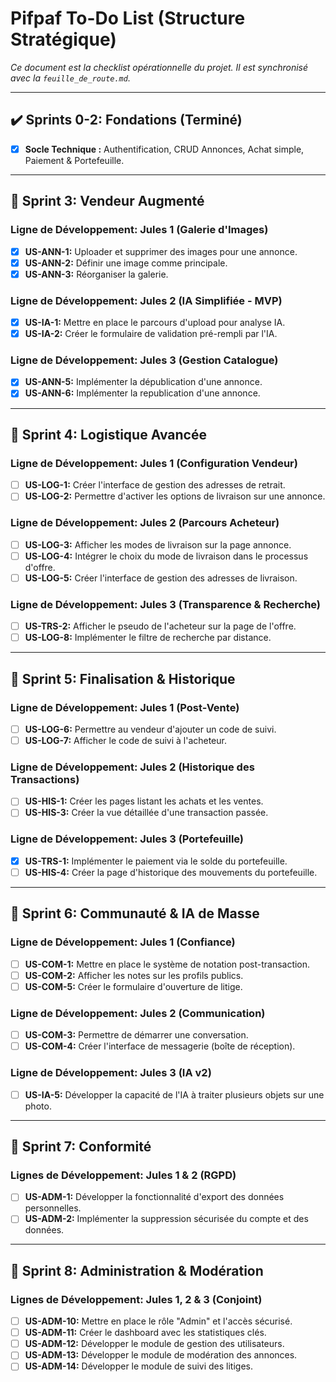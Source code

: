 # Pifpaf To-Do List (Structure Stratégique)

*Ce document est la checklist opérationnelle du projet. Il est synchronisé avec la `feuille_de_route.md`.*

---
## ✔️ Sprints 0-2: Fondations (Terminé)
- [x] **Socle Technique :** Authentification, CRUD Annonces, Achat simple, Paiement & Portefeuille.

---
## 🚀 Sprint 3: Vendeur Augmenté

### Ligne de Développement: Jules 1 (Galerie d'Images)
- [x] **US-ANN-1:** Uploader et supprimer des images pour une annonce.
- [x] **US-ANN-2:** Définir une image comme principale.
- [x] **US-ANN-3:** Réorganiser la galerie.

### Ligne de Développement: Jules 2 (IA Simplifiée - MVP)
- [x] **US-IA-1:** Mettre en place le parcours d'upload pour analyse IA.
- [x] **US-IA-2:** Créer le formulaire de validation pré-rempli par l'IA.

### Ligne de Développement: Jules 3 (Gestion Catalogue)
- [x] **US-ANN-5:** Implémenter la dépublication d'une annonce.
- [x] **US-ANN-6:** Implémenter la republication d'une annonce.

---
## 🚀 Sprint 4: Logistique Avancée

### Ligne de Développement: Jules 1 (Configuration Vendeur)
- [ ] **US-LOG-1:** Créer l'interface de gestion des adresses de retrait.
- [ ] **US-LOG-2:** Permettre d'activer les options de livraison sur une annonce.

### Ligne de Développement: Jules 2 (Parcours Acheteur)
- [ ] **US-LOG-3:** Afficher les modes de livraison sur la page annonce.
- [ ] **US-LOG-4:** Intégrer le choix du mode de livraison dans le processus d'offre.
- [ ] **US-LOG-5:** Créer l'interface de gestion des adresses de livraison.

### Ligne de Développement: Jules 3 (Transparence & Recherche)
- [ ] **US-TRS-2:** Afficher le pseudo de l'acheteur sur la page de l'offre.
- [ ] **US-LOG-8:** Implémenter le filtre de recherche par distance.

---
## 🚀 Sprint 5: Finalisation & Historique

### Ligne de Développement: Jules 1 (Post-Vente)
- [ ] **US-LOG-6:** Permettre au vendeur d'ajouter un code de suivi.
- [ ] **US-LOG-7:** Afficher le code de suivi à l'acheteur.

### Ligne de Développement: Jules 2 (Historique des Transactions)
- [ ] **US-HIS-1:** Créer les pages listant les achats et les ventes.
- [ ] **US-HIS-3:** Créer la vue détaillée d'une transaction passée.

### Ligne de Développement: Jules 3 (Portefeuille)
- [x] **US-TRS-1:** Implémenter le paiement via le solde du portefeuille.
- [ ] **US-HIS-4:** Créer la page d'historique des mouvements du portefeuille.

---
## 🚀 Sprint 6: Communauté & IA de Masse

### Ligne de Développement: Jules 1 (Confiance)
- [ ] **US-COM-1:** Mettre en place le système de notation post-transaction.
- [ ] **US-COM-2:** Afficher les notes sur les profils publics.
- [ ] **US-COM-5:** Créer le formulaire d'ouverture de litige.

### Ligne de Développement: Jules 2 (Communication)
- [ ] **US-COM-3:** Permettre de démarrer une conversation.
- [ ] **US-COM-4:** Créer l'interface de messagerie (boîte de réception).

### Ligne de Développement: Jules 3 (IA v2)
- [ ] **US-IA-5:** Développer la capacité de l'IA à traiter plusieurs objets sur une photo.

---
## 🚀 Sprint 7: Conformité

### Lignes de Développement: Jules 1 & 2 (RGPD)
- [ ] **US-ADM-1:** Développer la fonctionnalité d'export des données personnelles.
- [ ] **US-ADM-2:** Implémenter la suppression sécurisée du compte et des données.

---
## 🚀 Sprint 8: Administration & Modération

### Lignes de Développement: Jules 1, 2 & 3 (Conjoint)
- [ ] **US-ADM-10:** Mettre en place le rôle "Admin" et l'accès sécurisé.
- [ ] **US-ADM-11:** Créer le dashboard avec les statistiques clés.
- [ ] **US-ADM-12:** Développer le module de gestion des utilisateurs.
- [ ] **US-ADM-13:** Développer le module de modération des annonces.
- [ ] **US-ADM-14:** Développer le module de suivi des litiges.
